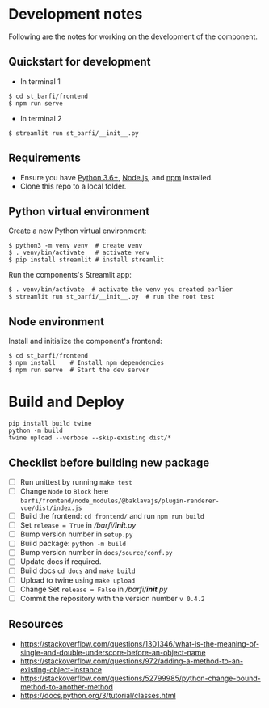 # Development notes

Following are the notes for working on the development of the component.

## Quickstart for development

- In terminal 1
```shell
$ cd st_barfi/frontend
$ npm run serve
```

- In terminal 2
```shell
$ streamlit run st_barfi/__init__.py 
```

## Requirements

- Ensure you have [Python 3.6+](https://www.python.org/downloads/), [Node.js](https://nodejs.org), and [npm](https://docs.npmjs.com/downloading-and-installing-node-js-and-npm) installed.
- Clone this repo to a local folder.

## Python virtual environment

Create a new Python virtual environment:

```shell
$ python3 -m venv venv  # create venv
$ . venv/bin/activate   # activate venv
$ pip install streamlit # install streamlit
```

Run the components's Streamlit app:

```shell
$ . venv/bin/activate  # activate the venv you created earlier
$ streamlit run st_barfi/__init__.py  # run the root test
```

## Node environment

Install and initialize the component's frontend:

```shell
$ cd st_barfi/frontend
$ npm install    # Install npm dependencies
$ npm run serve  # Start the dev server
```

# Build and Deploy

```shell
pip install build twine
python -m build 
twine upload --verbose --skip-existing dist/*
```

## Checklist before building new package
- [ ] Run unittest by running `make test`
- [ ] Change `Node` to `Block` here `barfi/frontend/node_modules/@baklavajs/plugin-renderer-vue/dist/index.js`
- [ ] Build the frontend: `cd frontend/` and run `npm run build`
- [ ] Set `release = True` in */barfi/__init__.py*
- [ ] Bump version number in `setup.py`
- [ ] Build package: `python -m build`
- [ ] Bump version number in `docs/source/conf.py` 
- [ ] Update docs if required.
- [ ] Build docs `cd docs` and `make build`
- [ ] Upload to twine using `make upload`
- [ ] Change Set `release = False` in */barfi/__init__.py*
- [ ] Commit the repository with the version number `v 0.4.2`

## Resources

- https://stackoverflow.com/questions/1301346/what-is-the-meaning-of-single-and-double-underscore-before-an-object-name
- https://stackoverflow.com/questions/972/adding-a-method-to-an-existing-object-instance
- https://stackoverflow.com/questions/52799985/python-change-bound-method-to-another-method
- https://docs.python.org/3/tutorial/classes.html